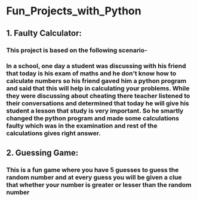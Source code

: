 # Fun_Projects_with_Python 

## 1. Faulty Calculator:
### This project is based on the following scenario-
### In a school, one day a student was discussing with his friend that today is his exam of maths and he don't know how to calculate numbers so his friend gaved him a python program and said that this will help in calculating your problems. While they were discussing about cheating there teacher listened to their conversations and determined that today he will give his student a lesson that **study is very important**. So he smartly changed the python program and made some calculations faulty which was in the examination and rest of the calculations gives right answer.

## 2. Guessing Game:
### This is a fun game where you have 5 guesses to guess the random number and at every guess you will be given a clue that whether your number is greater or lesser than the random number

